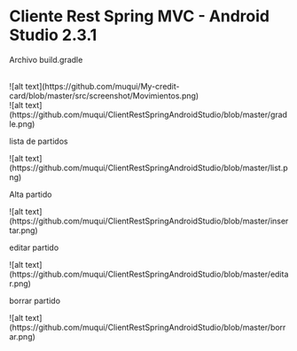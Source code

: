 <h1>Cliente Rest Spring MVC - Android Studio 2.3.1</h1>
<p>Archivo build.gradle </p>
<br>
![alt text](https://github.com/muqui/My-credit-card/blob/master/src/screenshot/Movimientos.png)
<br>
![alt text](https://github.com/muqui/ClientRestSpringAndroidStudio/blob/master/gradle.png)
<p> lista de partidos </p>
![alt text](https://github.com/muqui/ClientRestSpringAndroidStudio/blob/master/list.png)
<p> Alta partido </p>
![alt text](https://github.com/muqui/ClientRestSpringAndroidStudio/blob/master/insertar.png)
<p>editar partido</p>
![alt text](https://github.com/muqui/ClientRestSpringAndroidStudio/blob/master/editar.png)
<p>borrar partido</p>
![alt text](https://github.com/muqui/ClientRestSpringAndroidStudio/blob/master/borrar.png)
